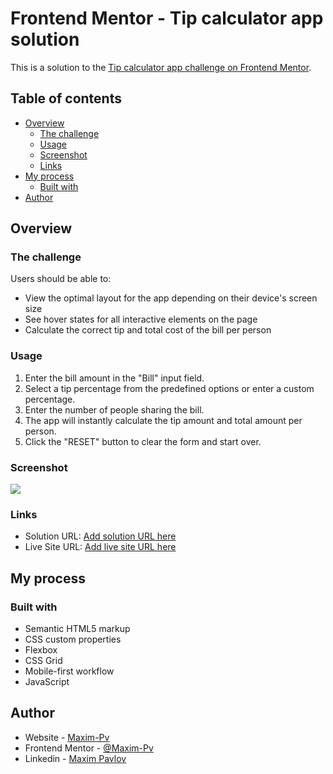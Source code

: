 # Frontend Mentor - Tip calculator app solution

This is a solution to the [Tip calculator app challenge on Frontend Mentor](https://www.frontendmentor.io/challenges/tip-calculator-app-ugJNGbJUX).

## Table of contents

- [Overview](#overview)
  - [The challenge](#the-challenge)
  - [Usage](#usage)
  - [Screenshot](#screenshot)
  - [Links](#links)
- [My process](#my-process)
  - [Built with](#built-with)
- [Author](#author)


## Overview

### The challenge

Users should be able to:

- View the optimal layout for the app depending on their device's screen size
- See hover states for all interactive elements on the page
- Calculate the correct tip and total cost of the bill per person

### Usage

1. Enter the bill amount in the "Bill" input field.
2. Select a tip percentage from the predefined options or enter a custom percentage.
3. Enter the number of people sharing the bill.
4. The app will instantly calculate the tip amount and total amount per person.
5. Click the "RESET" button to clear the form and start over.

### Screenshot

![](./screenshot.jpg)


### Links

- Solution URL: [Add solution URL here](https://your-solution-url.com)
- Live Site URL: [Add live site URL here](https://your-live-site-url.com)

## My process

### Built with

- Semantic HTML5 markup
- CSS custom properties
- Flexbox
- CSS Grid
- Mobile-first workflow
- JavaScript


## Author

- Website - [Maxim-Pv](https://www.your-site.com)
- Frontend Mentor - [@Maxim-Pv](https://www.frontendmentor.io/profile/Maxim-Pv)
- Linkedin - [Maxim Pavlov](https://www.linkedin.com/in/maksim-pavlov-12b22528b/?locale=en_US)

